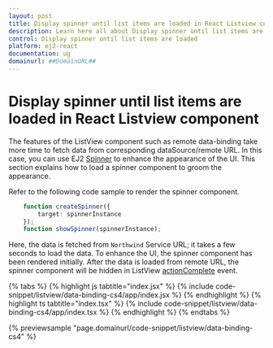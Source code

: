 ```yaml
---
layout: post
title: Display spinner until list items are loaded in React Listview component | Syncfusion
description: Learn here all about Display spinner until list items are loaded in Syncfusion React Listview component of Syncfusion Essential JS 2 and more.
control: Display spinner until list items are loaded 
platform: ej2-react
documentation: ug
domainurl: ##DomainURL##
---
```


# Display spinner until list items are loaded in React Listview component

The features of the ListView component such as remote data-binding take more time to fetch data from corresponding dataSource/remote URL. In this case, you can use EJ2 [Spinner](https://ej2.syncfusion.com/react/documentation/spinner/getting-started/) to enhance the appearance of the UI. This section explains how to load a spinner component to groom the appearance.

Refer to the following code sample to render the spinner component.

```ts
    function createSpinner({
        target: spinnerInstance
    });
    function showSpinner(spinnerInstance);
```

Here, the data is fetched from `Northwind` Service URL; it takes a few seconds to load the data. To enhance the UI, the spinner component has been rendered initially. After the data is loaded from remote URL, the spinner component will be hidden in ListView [actionComplete](https://ej2.syncfusion.com/react/documentation/api/list-view/#actioncomplete) event.

{% tabs %}
{% highlight js tabtitle="index.jsx" %}
{% include code-snippet/listview/data-binding-cs4/app/index.jsx %}
{% endhighlight %}
{% highlight ts tabtitle="index.tsx" %}
{% include code-snippet/listview/data-binding-cs4/app/index.tsx %}
{% endhighlight %}
{% endtabs %}

 {% previewsample "page.domainurl/code-snippet/listview/data-binding-cs4" %}
